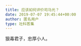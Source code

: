 ```yaml
---
title: 应该如何评价司马光？
date: 2019-07-07 19:45:44+00:00
author: 匿名用户
type: 社科答集
---
```

狠毒君子，忠厚小人。


